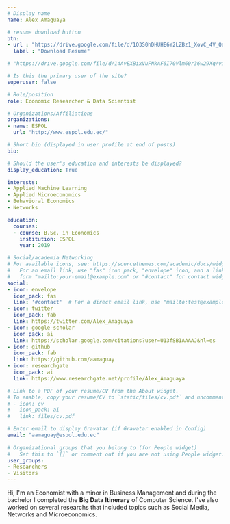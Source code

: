 ```yaml
---
# Display name
name: Alex Amaguaya

# resume download button
btn:
- url : "https://drive.google.com/file/d/1O3S0hDHUHE6Y2LZBz1_XovC_4V_QaBUB/view?usp=sharing"
  label : "Download Resume"

# "https://drive.google.com/file/d/14AvEXBixVuFNkAF6I70Vlm60r36w29Xq/view?usp=sharing"

# Is this the primary user of the site?
superuser: false

# Role/position
role: Economic Researcher & Data Scientist

# Organizations/Affiliations
organizations:
- name: ESPOL
  url: "http://www.espol.edu.ec/"

# Short bio (displayed in user profile at end of posts)
bio: 

# Should the user's education and interests be displayed?
display_education: True

interests:
- Applied Machine Learning
- Applied Microeconomics
- Behavioral Economics
- Networks

education:
  courses:
  - course: B.Sc. in Economics
    institution: ESPOL
    year: 2019

# Social/academia Networking
# For available icons, see: https://sourcethemes.com/academic/docs/widgets/#icons
#   For an email link, use "fas" icon pack, "envelope" icon, and a link in the
#   form "mailto:your-email@example.com" or "#contact" for contact widget.
social:
- icon: envelope
  icon_pack: fas
  link: '#contact'  # For a direct email link, use "mailto:test@example.org".
- icon: twitter
  icon_pack: fab
  link: https://twitter.com/Alex_Amaguaya
- icon: google-scholar
  icon_pack: ai
  link: https://scholar.google.com/citations?user=U13fSBIAAAAJ&hl=es
- icon: github
  icon_pack: fab
  link: https://github.com/aamaguay
- icon: researchgate
  icon_pack: ai
  link: https://www.researchgate.net/profile/Alex_Amaguaya

# Link to a PDF of your resume/CV from the About widget.
# To enable, copy your resume/CV to `static/files/cv.pdf` and uncomment the lines below.  
# - icon: cv
#   icon_pack: ai
#   link: files/cv.pdf

# Enter email to display Gravatar (if Gravatar enabled in Config)
email: "aamaguay@espol.edu.ec"
  
# Organizational groups that you belong to (for People widget)
#   Set this to `[]` or comment out if you are not using People widget.  
user_groups:
- Researchers
- Visitors
---
```



Hi, I'm an Economist with a minor in Business Management and during the bachelor I completed the **Big Data Itinerary** of Computer Science. I've also worked on several researchs that included topics such as Social Media, Networks and Microeconomics.

